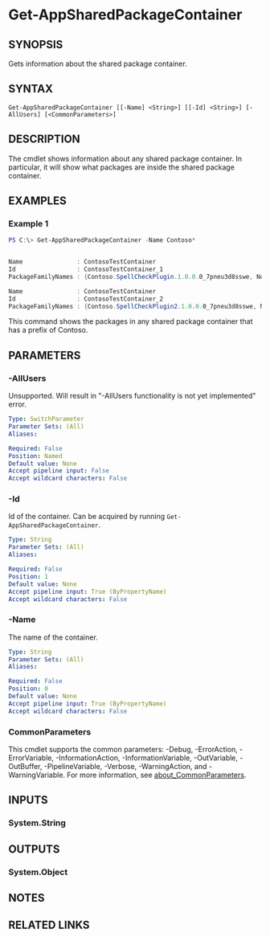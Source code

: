 ﻿---
external help file: Microsoft.Windows.Appx.PackageManager.Commands.dll-Help.xml
Module Name: appx
online version: https://docs.microsoft.com/powershell/module/appx/get-appsharedpackagecontainer?view=windowsserver2022-ps&wt.mc_id=ps-gethelp
schema: 2.0.0
---

# Get-AppSharedPackageContainer

## SYNOPSIS
Gets information about the shared package container.

## SYNTAX

```
Get-AppSharedPackageContainer [[-Name] <String>] [[-Id] <String>] [-AllUsers] [<CommonParameters>]
```

## DESCRIPTION
The cmdlet shows information about any shared package container.
In particular, it will show what packages are inside the shared package container.

## EXAMPLES

### Example 1
```powershell
PS C:\> Get-AppSharedPackageContainer -Name Contoso*


Name               : ContosoTestContainer
Id                 : ContosoTestContainer_1
PackageFamilyNames : {Contoso.SpellCheckPlugin.1.0.0.0_7pneu3d8sswe, Notepad++.2.0.0.1_ohjis898f1}

Name               : ContosoTestContainer
Id                 : ContosoTestContainer_2
PackageFamilyNames : {Contoso.SpellCheckPlugin2.1.0.0.0_7pneu3d8sswe, Notepad++.2.0.0.1_ohjis898f1}
```

This command shows the packages in any shared package container that has a prefix of Contoso.

## PARAMETERS

### -AllUsers
Unsupported. Will result in "-AllUsers functionality is not yet implemented" error.

```yaml
Type: SwitchParameter
Parameter Sets: (All)
Aliases:

Required: False
Position: Named
Default value: None
Accept pipeline input: False
Accept wildcard characters: False
```

### -Id
Id of the container. Can be acquired by running `Get-AppSharedPackageContainer`.

```yaml
Type: String
Parameter Sets: (All)
Aliases:

Required: False
Position: 1
Default value: None
Accept pipeline input: True (ByPropertyName)
Accept wildcard characters: False
```

### -Name
The name of the container.

```yaml
Type: String
Parameter Sets: (All)
Aliases:

Required: False
Position: 0
Default value: None
Accept pipeline input: True (ByPropertyName)
Accept wildcard characters: False
```

### CommonParameters
This cmdlet supports the common parameters: -Debug, -ErrorAction, -ErrorVariable, -InformationAction, -InformationVariable, -OutVariable, -OutBuffer, -PipelineVariable, -Verbose, -WarningAction, and -WarningVariable. For more information, see [about_CommonParameters](http://go.microsoft.com/fwlink/?LinkID=113216).

## INPUTS

### System.String

## OUTPUTS

### System.Object
## NOTES

## RELATED LINKS
